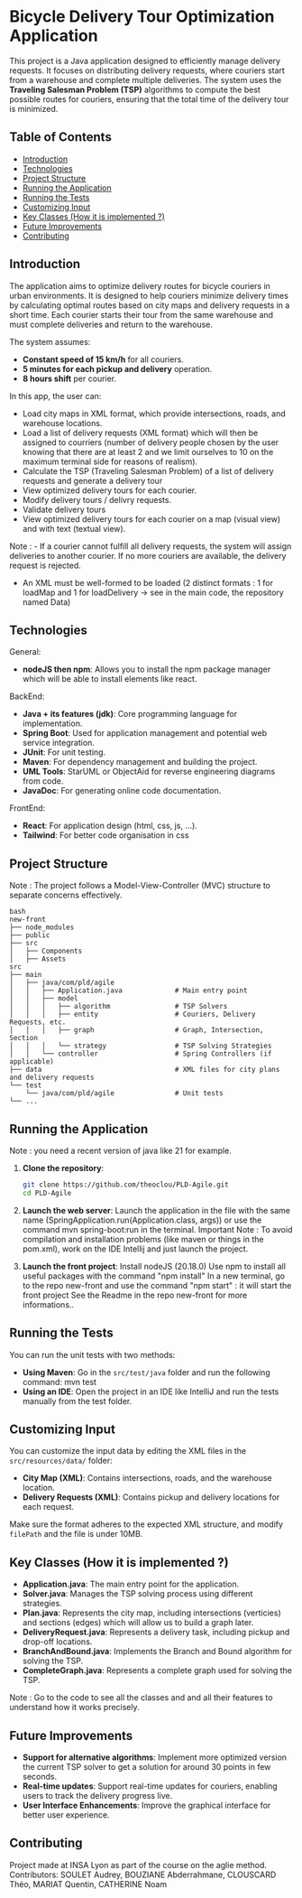 # Bicycle Delivery Tour Optimization Application

This project is a Java application designed to efficiently manage delivery requests.
It focuses on distributing delivery requests, where couriers start from a warehouse and complete multiple deliveries. The system uses the **Traveling Salesman Problem (TSP)** algorithms to compute the best possible routes for couriers, ensuring that the total time of the delivery tour is minimized.

## Table of Contents

- [Introduction](#introduction)
- [Technologies](#technologies)
- [Project Structure](#project-structure)
- [Running the Application](#running-the-application)
- [Running the Tests](#running-the-tests)
- [Customizing Input](#customizing-input)
- [Key Classes (How it is implemented ?)](#key-classes(how-it-is-implemented-?))
- [Future Improvements](#future-improvements)
- [Contributing](#contributing)

## Introduction

The application aims to optimize delivery routes for bicycle couriers in urban environments. It is designed to help couriers minimize delivery times by calculating optimal routes based on city maps and delivery requests in a short time. Each courier starts their tour from the same warehouse and must complete deliveries and return to the warehouse.

The system assumes:
- **Constant speed of 15 km/h** for all couriers.
- **5 minutes for each pickup and delivery** operation.
- **8 hours shift** per courier.

In this app, the user can:
- Load city maps in XML format, which provide intersections, roads, and warehouse locations.
- Load a list of delivery requests (XML format) which will then be assigned to courriers (number of delivery people chosen by the user knowing that there are at least 2 and we limit ourselves to 10 on the maximum terminal side for reasons of realism).
- Calculate the TSP (Traveling Salesman Problem) of a list of delivery requests and generate a delivery tour
- View optimized delivery tours for each courier.
- Modify delivery tours / delivry requests.
- Validate delivery tours
- View optimized delivery tours for each courier on a map (visual view) and with text (textual view).

Note : - If a courier cannot fulfill all delivery requests, the system will assign deliveries to another courier. If no more couriers are available, the delivery request is rejected.
- An XML must be well-formed to be loaded (2 distinct formats : 1 for loadMap and 1 for loadDelivery -> see in the main code, the repository named Data)

## Technologies

General:
- **nodeJS then npm**: Allows you to install the npm package manager which will be able to install elements like react.

BackEnd:
- **Java + its features (jdk)**: Core programming language for implementation.
- **Spring Boot**: Used for application management and potential web service integration.
- **JUnit**: For unit testing.
- **Maven**: For dependency management and building the project.
- **UML Tools**: StarUML or ObjectAid for reverse engineering diagrams from code.
- **JavaDoc**: For generating online code documentation.

FrontEnd:
- **React**: For application design (html, css, js, ...).
- **Tailwind**: For better code organisation in css

## Project Structure

Note : The project follows a Model-View-Controller (MVC) structure to separate concerns effectively.

```
bash
new-front
├── node_modules
├── public
├── src
│   ├── Components
│   ├── Assets
src
├── main
│   ├── java/com/pld/agile
│   │   ├── Application.java             # Main entry point
│   │   ├── model
│   │   │   ├── algorithm                # TSP Solvers
│   │   │   ├── entity                   # Couriers, Delivery Requests, etc.
│   │   │   ├── graph                    # Graph, Intersection, Section
│   │   │   └── strategy                 # TSP Solving Strategies
│   │   └── controller                   # Spring Controllers (if applicable)
├── data                                 # XML files for city plans and delivery requests                          
└── test
    └── java/com/pld/agile               # Unit tests
└── ...
```

## Running the Application

Note : you need a recent version of java like 21 for example.

1. **Clone the repository**:
    ```bash
    git clone https://github.com/theoclou/PLD-Agile.git
    cd PLD-Agile
    ```

2. **Launch the web server**:
    Launch the application in the file with the same name (SpringApplication.run(Application.class, args)) or use the command mvn spring-boot:run in the terminal.
    Important Note : To avoid compilation and installation problems (like maven or things in the pom.xml), work on the IDE Intellij and just launch the project.

3. **Launch the front project**:
    Install nodeJS (20.18.0)
    Use npm to install all useful packages with the command "npm install"
    In a new terminal, go to the repo new-front and use the command "npm start" : it will start the front project
    See the Readme in the repo new-front for more informations..

## Running the Tests

You can run the unit tests with two methods:
- **Using Maven**:
    Go in the `src/test/java` folder and run the following command: mvn test
- **Using an IDE**:
    Open the project in an IDE like IntelliJ and run the tests manually from the test folder.
  
## Customizing Input

You can customize the input data by editing the XML files in the `src/resources/data/` folder:
- **City Map (XML)**: Contains intersections, roads, and the warehouse location.
- **Delivery Requests (XML)**: Contains pickup and delivery locations for each request.

Make sure the format adheres to the expected XML structure, and modify `filePath` and the file is under 10MB.

## Key Classes (How it is implemented ?)

- **Application.java**: The main entry point for the application.
- **Solver.java**: Manages the TSP solving process using different strategies.
- **Plan.java**: Represents the city map, including intersections (verticies) and sections (edges) which will allow us to build a graph later.
- **DeliveryRequest.java**: Represents a delivery task, including pickup and drop-off locations.
- **BranchAndBound.java**: Implements the Branch and Bound algorithm for solving the TSP.
- **CompleteGraph.java**: Represents a complete graph used for solving the TSP.

Note : Go to the code to see all the classes and and all their features to understand how it works precisely.

## Future Improvements

- **Support for alternative algorithms**: Implement more optimized version the current TSP solver to get a solution for around 30 points in few seconds.
- **Real-time updates**: Support real-time updates for couriers, enabling users to track the delivery progress live.
- **User Interface Enhancements**: Improve the graphical interface for better user experience.

## Contributing

Project made at INSA Lyon as part of the course on the aglie method.
Contributors: SOULET Audrey, BOUZIANE Abderrahmane, CLOUSCARD Théo, MARIAT Quentin, CATHERINE Noam
    
